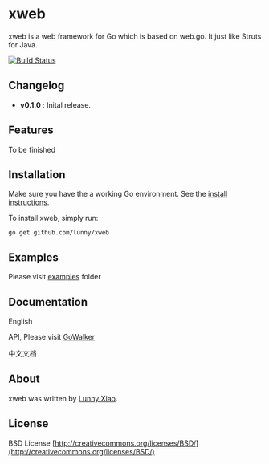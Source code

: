 # xweb

xweb is a web framework for Go which is based on web.go. It just like Struts for Java. 

[![Build Status](https://drone.io/github.com/lunny/xweb/status.png)](https://drone.io/github.com/lunny/xweb/latest)

## Changelog

* **v0.1.0** : Inital release.

## Features

To be finished

## Installation

Make sure you have the a working Go environment. See the [install instructions](http://golang.org/doc/install.html). 

To install xweb, simply run:

    go get github.com/lunny/xweb

## Examples

Please visit [examples](https://github.com/lunny/xweb/tree/master/examples) folder

## Documentation

English

API, Please visit [GoWalker](http://gowalker.org/github.com/lunny/xweb)

中文文档

## About

xweb was written by [Lunny Xiao](http://about.me/lunny). 

## License
BSD License
[http://creativecommons.org/licenses/BSD/](http://creativecommons.org/licenses/BSD/)



